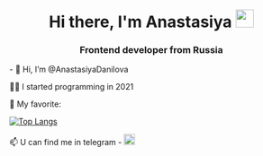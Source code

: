 <h1 align="center">Hi there, I'm Anastasiya</a> 
<img src="https://github.com/blackcater/blackcater/raw/main/images/Hi.gif" height="32"/></h1>
<h3 align="center">Frontend developer from Russia </h3>- 👋 Hi, I’m @AnastasiyaDanilova

👩‍💻 I started programming in 2021

👅 My favorite:

[![Top Langs](https://github-readme-stats.vercel.app/api/top-langs/?AnastasiyaDanilova=anuraghazra)](https://github.com/anuraghazra/github-readme-stats)

📫 U can find me in telegram - <a href="https://t.me/pressness" target="_blank"><img src="https://swimfed23.ru/wp-content/uploads/2022/04/telegram-logo.png" alt="иконка телеграм" height="20px"></img></a>

<!---
AnastasiyaDanilova/AnastasiyaDanilova is a ✨ special ✨ repository because its `README.md` (this file) appears on your GitHub profile.
You can click the Preview link to take a look at your changes.
--->
